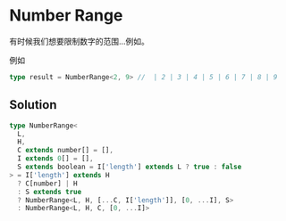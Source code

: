 # Number Range

有时候我们想要限制数字的范围...例如。

例如

```ts
type result = NumberRange<2, 9> //  | 2 | 3 | 4 | 5 | 6 | 7 | 8 | 9
```

## Solution

```ts
type NumberRange<
  L,
  H,
  C extends number[] = [],
  I extends 0[] = [],
  S extends boolean = I['length'] extends L ? true : false
> = I['length'] extends H
  ? C[number] | H
  : S extends true
  ? NumberRange<L, H, [...C, I['length']], [0, ...I], S>
  : NumberRange<L, H, C, [0, ...I]>
```
